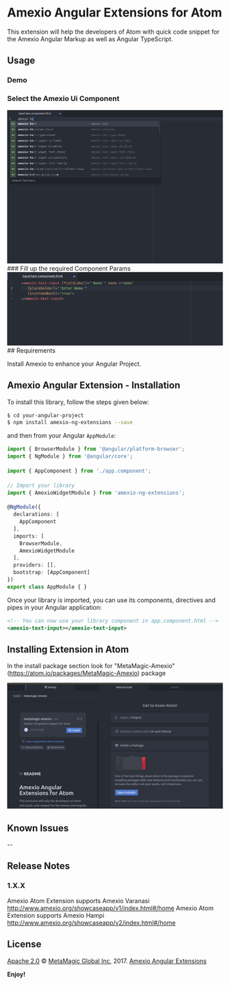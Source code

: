# Amexio Angular Extensions for Atom

This extension will help the developers of Atom with quick code snippet for the Amexio Angular Markup as well as Angular TypeScript.

## Usage

### Demo

### Select the Amexio Ui Component
<img src="https://github.com/meta-magic/Amexio-Atom-Extension/blob/master/searchComponent.png"/>
### Fill up the required Component Params
<img src ="https://github.com/meta-magic/Amexio-Atom-Extension/blob/master/fillDetails.png"/>
## Requirements

Install Amexio to enhance your Angular Project.

## Amexio Angular Extension - Installation

To install this library, follow the steps given below:

```bash
$ cd your-angular-project
$ npm install amexio-ng-extensions --save
```

and then from your Angular `AppModule`:

```typescript
import { BrowserModule } from '@angular/platform-browser';
import { NgModule } from '@angular/core';

import { AppComponent } from './app.component';

// Import your library
import { AmexioWidgetModule } from 'amexio-ng-extensions';

@NgModule({
  declarations: [
    AppComponent
  ],
  imports: [
    BrowserModule,
    AmexioWidgetModule
  ],
  providers: [],
  bootstrap: [AppComponent]
})
export class AppModule { }
```

Once your library is imported, you can use its components, directives and pipes in your Angular application:

```xml
<!-- You can now use your library component in app.component.html -->
<amexio-text-input></amexio-text-input>
```


## Installing Extension in Atom

In the install package section look for "MetaMagic-Amexio" (https://atom.io/packages/MetaMagic-Amexio) package

<img src ="https://github.com/meta-magic/Amexio-Atom-Extension/blob/master/installPackage.png"/>

## Known Issues

--

## Release Notes

### 1.X.X

Amexio Atom Extension supports Amexio Varanasi
    http://www.amexio.org/showcaseapp/v1/index.html#/home
Amexio Atom Extension supports Amexio Hampi
    http://www.amexio.org/showcaseapp/v2/index.html#/home

## License

[Apache 2.0](http://www.amexio.org/metamagic-showcase/license.html) © [MetaMagic Global Inc](http://www.metamagicglobal.com/), 2017. [Amexio Angular Extensions](http://www.amexio.tech)

**Enjoy!**

